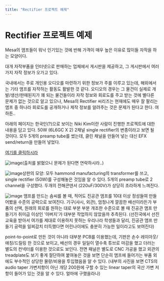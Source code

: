 ```yaml
---
title: "Rectifier 프로젝트 예제"
---
```

# Rectifier 프로젝트 예제

Mesa의 앰프들이 워낙 인기있는 것에 반해 가격이 매우 높은 이유로 많이들 자작을 하는 모양이다. 

대개 자작부품을 인터넷으로 판매하는 업체에서 게시판을 제공하고, 그 게시판에서 여러가지 자작 정보가 오가고 있다.

국내에서는 주로 개인용 오디오를 마련하기 위한 정보가 주를 이루고 있는데, 해외에서는 기타 앰프를 자작하는 활동도 활발한 것 같다. 오디오의 경우는 그 물건이 실제로 개발/생산/판매된지가 꽤 되는 물건들이라 자작 정보와 회로도를 주고 받는 것에 별다른 문제가 없는 것으로 알고 있으나, Mesa의 Rectifier 씨리즈는 현재에도 매우 잘 팔리는 앰프 중 하나라 회로도를 공개하거나 제작 정보를 알려주는 것은 문제가 된다고 한다. 여하튼..

아래의 페이지는 한국인(?)으로 보이는 Niki Kim이란 사람이 진행한 프로젝트에 대한 내용을 담고 있다. 50W (6L6GC X 2) 2채널 single rectifier의 변종이라고 보면 될 것이다. 모두 5개의 preamp tube를 썼는데, 클린 채널을 만들어 넣는 대신 EFX send/return을 만들어 넣었다.

[여기를 클릭하시라](http://stud3.tuwien.ac.at/%7Ee9425361/electronics/erectoamp/erectoamp.htm)


![image](fa714e023b5bf72c5d74f4a4943cd571.jpg)(출처를 밝혔으니 문제가 된다면 연락하시라..)

![image](bff58d8cb3875a69b056643aad5cb4ce.jpg)상판의 모양: 모두 hammond manufacturing의 transformer를 쓰고, single rectifier (50W)를 구성해놓은 것임을 알 수 있다. 5개의 preamp tube로 2 channel을 구성했다. 두개의 전해콘덴서 (220uF/300V)가 상당히 초라하게 느껴진다.

![image](febfda3262dc8ad53dc7b56aa5a51067.jpg)
앰프를 만드는 솜씨를 볼 때, 적어도 진공관 앰프를 10대 이상 정성들여 만들어봤을 수준의 공력으로 보여진다. 기구(샤시, 외관), 엄청나게 깔끔한 배선이라든가 부품의 선택, 원래의 회로를 원하는 대로 부분 부분 개조한 수준으로 볼 때 진공관 앰프 만들기가 취미급 이상인 '아버지'가 대부분 작업하지 않았을까 추측된다. (선진국에서 선진 교육을 받아서 여가를 제대로 이용하지 못하는 우리나라 학생들과 달리, 진공관 앰프 만들기 공력을 일찌감치 터득했다면 어린나이에도 충분히 가능한 일이라고도 보여진다)

point-to-point로 만든 것이 아니라 대부분 PCB를 이용했는데, 기판은 손수 레이아웃/애칭/드릴링 한 것으로 보이고, 배선의 경우 일일이 열수축 튜브로 마감을 했고 더러는 별도의 컨넥터를 이용한 것으로도 보인다. 전면 패널은 별도로 CNC 가공을 했고 외관의 treadplate도 보기 좋게 절단하여 붙여놓은 것을 보면 단순히 앰프에 들어가는 부품 외에도 부수적인 상당한 물량/비용을 투입했음을 알 수 있다. (내부의 사진을 보면 CTS의 audio taper 가변저항이 아닌 개당 200원에 구할 수 있는 linear taper의 국산 가변 저항이 들어가 있는 것을 알 수 있다. 얼마에 구했을라나)

